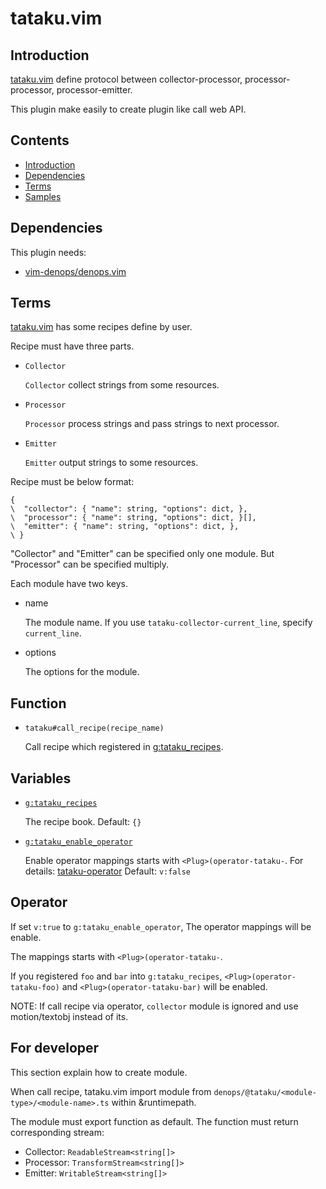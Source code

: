 # tataku.vim

## Introduction

[tataku.vim](tataku.vim) define protocol between collector-processor,
processor-processor, processor-emitter.

This plugin make easily to create plugin like call web API.

## Contents

- [Introduction](tataku-introduction)
- [Dependencies](tataku-dependencies)
- [Terms](tataku-terms)
- [Samples](tataku-processor-ollama-samples)

## Dependencies

This plugin needs:

- [vim-denops/denops.vim](https://github.com/vim-denops/denops.vim)

## Terms

[tataku.vim](tataku.vim) has some recipes define by user.

Recipe must have three parts.

- `Collector`

  `Collector` collect strings from some resources.
- `Processor`

  `Processor` process strings and pass strings to next processor.
- `Emitter`

  `Emitter` output strings to some resources.

Recipe must be below format:

```vim
{
\  "collector": { "name": string, "options": dict, },
\  "processor": { "name": string, "options": dict, }[],
\  "emitter": { "name": string, "options": dict, },
\ }
```

"Collector" and "Emitter" can be specified only one module. But "Processor" can
be specified multiply.

Each module have two keys.

- name

  The module name. If you use `tataku-collector-current_line`, specify
  `current_line`.
- options

  The options for the module.

## Function

- `tataku#call_recipe(recipe_name)`

  Call recipe which registered in [g:tataku_recipes](g:tataku_recipes).

## Variables

- [`g:tataku_recipes`](`g:tataku_recipes`)

  The recipe book. Default: `{}`
- [`g:tataku_enable_operator`](`g:tataku_enable_operator`)

  Enable operator mappings starts with `<Plug>(operator-tataku-`. For details:
  [tataku-operator](tataku-operator) Default: `v:false`

## Operator

If set `v:true` to `g:tataku_enable_operator`, The operator mappings will be
enable.

The mappings starts with `<Plug>(operator-tataku-`.

If you registered `foo` and `bar` into `g:tataku_recipes`,
`<Plug>(operator-tataku-foo)` and `<Plug>(operator-tataku-bar)` will be enabled.

NOTE: If call recipe via operator, `collector` module is ignored and use
motion/textobj instead of its.

## For developer

This section explain how to create module.

When call recipe, tataku.vim import module from
`denops/@tataku/<module-type>/<module-name>.ts` within &runtimepath.

The module must export function as default. The function must return
corresponding stream:

- Collector: `ReadableStream<string[]>`
- Processor: `TransformStream<string[]>`
- Emitter: `WritableStream<string[]>`
